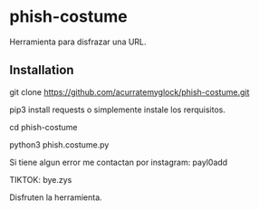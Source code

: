 # phish-costume
Herramienta para disfrazar una URL.





## Installation 


git clone https://github.com/acurratemyglock/phish-costume.git

pip3 install requests
o simplemente instale los rerquisitos.

cd phish-costume

python3 phish.costume.py


Si tiene algun error me contactan por instagram: payl0add

TIKTOK: bye.zys 



Disfruten la herramienta.


















